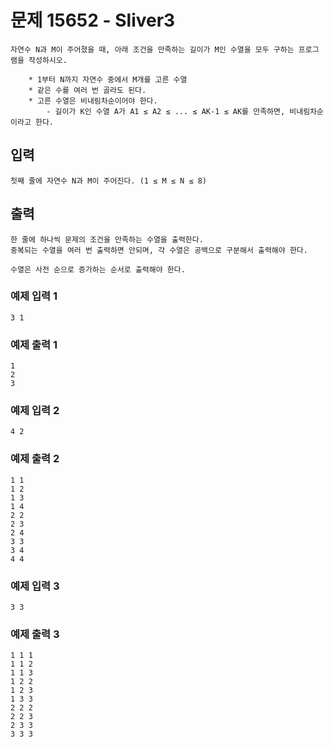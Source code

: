 # 문제 15652 - Sliver3
    자연수 N과 M이 주어졌을 때, 아래 조건을 만족하는 길이가 M인 수열을 모두 구하는 프로그램을 작성하시오.

        * 1부터 N까지 자연수 중에서 M개를 고른 수열
        * 같은 수를 여러 번 골라도 된다.
        * 고른 수열은 비내림차순이어야 한다. 
            - 길이가 K인 수열 A가 A1 ≤ A2 ≤ ... ≤ AK-1 ≤ AK를 만족하면, 비내림차순이라고 한다.

## 입력
    첫째 줄에 자연수 N과 M이 주어진다. (1 ≤ M ≤ N ≤ 8)

## 출력
    한 줄에 하나씩 문제의 조건을 만족하는 수열을 출력한다. 
    중복되는 수열을 여러 번 출력하면 안되며, 각 수열은 공백으로 구분해서 출력해야 한다.

    수열은 사전 순으로 증가하는 순서로 출력해야 한다.

### 예제 입력 1
    3 1
### 예제 출력 1
    1
    2
    3
### 예제 입력 2
    4 2
### 예제 출력 2
    1 1
    1 2
    1 3
    1 4
    2 2
    2 3
    2 4
    3 3
    3 4
    4 4
### 예제 입력 3
    3 3
### 예제 출력 3
    1 1 1
    1 1 2
    1 1 3
    1 2 2
    1 2 3
    1 3 3
    2 2 2
    2 2 3
    2 3 3
    3 3 3